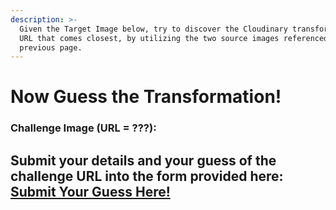 ```yaml
---
description: >-
  Given the Target Image below, try to discover the Cloudinary transformation
  URL that comes closest, by utilizing the two source images referenced in the
  previous page.
---
```


# Now Guess the Transformation!

### Challenge Image \(**URL = ???**\): <a id="challenge-image-url"></a>















## Submit your details and your guess of the challenge URL into the form provided here: [Submit Your Guess Here!](https://docs.google.com/forms/d/e/1FAIpQLSc10MjayxRtIqQzi3Fo5d8QREKSPqV9Q1Ts3GFMQq4PjZcDww/viewform)


